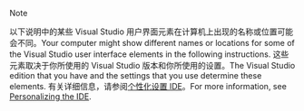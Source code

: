 
> [!NOTE]
> <span data-ttu-id="cd1d9-101">以下说明中的某些 Visual Studio 用户界面元素在计算机上出现的名称或位置可能会不同。</span><span class="sxs-lookup"><span data-stu-id="cd1d9-101">Your computer might show different names or locations for some of the Visual Studio user interface elements in the following instructions.</span></span> <span data-ttu-id="cd1d9-102">这些元素取决于你所使用的 Visual Studio 版本和你所使用的设置。</span><span class="sxs-lookup"><span data-stu-id="cd1d9-102">The Visual Studio edition that you have and the settings that you use determine these elements.</span></span> <span data-ttu-id="cd1d9-103">有关详细信息，请参阅[个性化设置 IDE](https://docs.microsoft.com/visualstudio/ide/personalizing-the-visual-studio-ide)。</span><span class="sxs-lookup"><span data-stu-id="cd1d9-103">For more information, see [Personalizing the IDE](https://docs.microsoft.com/visualstudio/ide/personalizing-the-visual-studio-ide).</span></span>